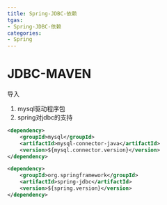 ```yaml
---
title: Spring-JDBC-依赖
tgas: 
- Spring-JDBC-依赖
categories: 
- Spring 
---
```


# JDBC-MAVEN
导入
1. mysql驱动程序包
2. spring对jdbc的支持

```xml
<dependency>
    <groupId>mysql</groupId>
    <artifactId>mysql-connector-java</artifactId>
    <version>${mysql.connector.version}</version>
</dependency>

<dependency>
    <groupId>org.springframework</groupId>
    <artifactId>spring-jdbc</artifactId>
    <version>${spring.version}</version>
</dependency>
```

